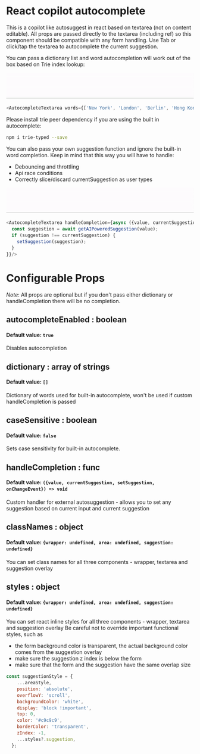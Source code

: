 # React copilot autocomplete

This is a copilot like autosuggest in react based on textarea (not on content editable).
All props are passed directly to the textarea (including ref) so this component should be compatible with any
form handling.
Use Tab or click/tap the textarea to autocomplete the current suggestion.

You can pass a dictionary list and word autocompletion will work out of the box based on Trie index lookup:

[![react-copilot-autocomplete](https://github.com/jankor/react-copilot-autocomplete/raw/main/src/assets/word-autocomplete.gif)](https://github.com/jankor/react-copilot-autocomplete)
```js
<AutocompleteTextarea words={['New York', 'London', 'Berlin', 'Hong Kong']}/>
```

Please install trie peer dependency if you are using the built in autocomplete:
```bash
npm i trie-typed --save
```


You can also pass your own suggestion function and ignore the built-in word completion. Keep in mind that this way you will have to handle:
- Debouncing and throttling
- Api race conditions
- Correctly slice/discard currentSuggestion as user types

[![react-copilot-autocomplete](https://github.com/jankor/react-copilot-autocomplete/raw/main/src/assets/custom-autocomplete.gif)](https://github.com/jankor/react-copilot-autocomplete)
```js
<AutocompleteTextarea handleCompletion={async ({value, currentSuggestion, setSuggestion, onChangeEvent}) => {
  const suggestion = await getAIPoweredSuggestion(value);
  if (suggestion !== currentSuggestion) {
    setSuggestion(suggestion);
  }
}}/>
```

# Configurable Props
*Note*: All props are optional but if you don't pass either dictionary or handleCompletion there will be no completion.

## autocompleteEnabled : boolean
#### Default value: `true`
Disables autocompletion

## dictionary : array of strings
#### Default value: `[]`
Dictionary of words used for built-in autocomplete, won't be used if custom handleCompletion is passed

## caseSensitive : boolean
#### Default value: `false`
Sets case sensitivity for built-in autocomplete.

## handleCompletion : func
#### Default value: `({value, currentSuggestion, setSuggestion, onChangeEvent}) => void`
Custom handler for external autosuggestion - allows you to set any suggestion based on current input and current suggestion

## classNames : object
#### Default value: `{wrapper: undefined, area: undefined, suggestion: undefined}`
You can set class names for all three components - wrapper, textarea and suggestion overlay

## styles : object
#### Default value: `{wrapper: undefined, area: undefined, suggestion: undefined}`
You can set react inline styles for all three components - wrapper, textarea and suggestion overlay
Be careful not to override important functional styles, such as
- the form background color is transparent, the actual background color comes from the suggestion overlay
- make sure the suggestion z index is below the form
- make sure that the form and the suggestion have the same overlap size
```js
const suggestionStyle = {
    ...areaStyle,
    position: 'absolute',
    overflowY: 'scroll',
    backgroundColor: 'white',
    display: 'block !important',
    top: 0,
    color: '#c9c9c9',
    borderColor: 'transparent',
    zIndex: -1,
    ...styles?.suggestion,
  };
```

